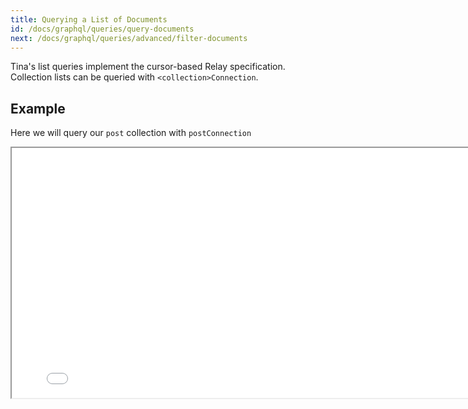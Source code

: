 ```yaml
---
title: Querying a List of Documents
id: /docs/graphql/queries/query-documents
next: /docs/graphql/queries/advanced/filter-documents
---
```


Tina's list queries implement the cursor-based Relay specification. Collection lists can be queried with `<collection>Connection`.

## Example

Here we will query our `post` collection with `postConnection`

<iframe loading="lazy" src="/api/graphiql/?query=%7B%0A%20%20postConnection%20%7B%0A%20%20%20%20edges%20%7B%0A%20%20%20%20%20%20node%20%7B%0A%20%20%20%20%20%20%20%20id%0A%20%20%20%20%20%20%20%20title%0A%20%20%20%20%20%20%7D%0A%20%20%20%20%7D%0A%20%20%7D%0A%7D%0A" width="800" height="400" />
